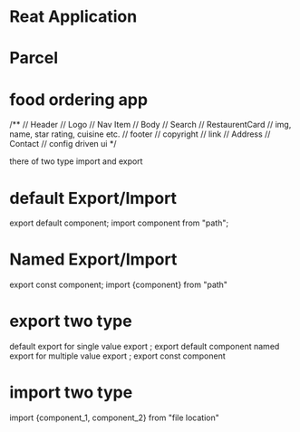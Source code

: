 # Reat Application

# Parcel


# food ordering app
/** 
// Header
//      Logo
//      Nav Item
// Body
//      Search
//      RestaurentCard
//          img, name, star rating, cuisine etc.
// footer
//      copyright
//      link
//      Address
//      Contact
//      config driven ui
*/

there of two type import and export

# default Export/Import
export default component;
import component from "path";

# Named Export/Import
export const component;
import {component} from "path"



# export two type
 default export for single value export ; export default component
 named export for multiple value export ; export const component

# import two type 
import {component_1, component_2} from "file location"